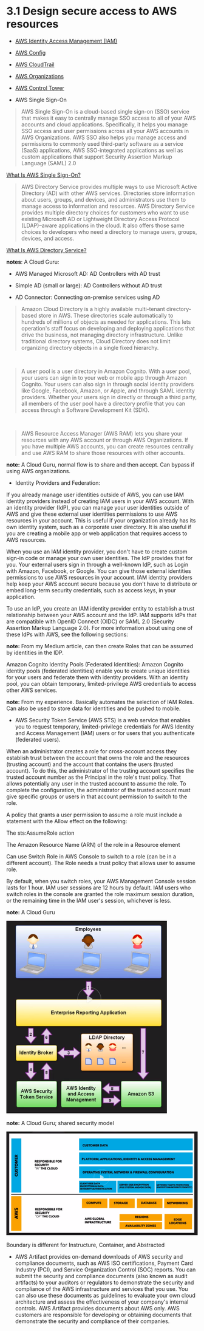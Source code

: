 # 3.1 Design secure access to AWS resources

* [AWS Identity Access Management (IAM)](iam)

* [AWS Config](config)

* [AWS CloudTrail](cloudtrail)

* [AWS Organizations](organizations)

* [AWS Control Tower](control-tower)

* AWS Single Sign-On

> AWS Single Sign-On is a cloud-based single sign-on (SSO) service that makes it easy to centrally manage SSO access to all of your AWS accounts and cloud applications. Specifically, it helps you manage SSO access and user permissions across all your AWS accounts in AWS Organizations. AWS SSO also helps you manage access and permissions to commonly used third-party software as a service (SaaS) applications, AWS SSO-integrated applications as well as custom applications that support Security Assertion Markup Language (SAML) 2.0

[What Is AWS Single Sign-On?](https://docs.aws.amazon.com/singlesignon/latest/userguide/what-is.html)

> AWS Directory Service provides multiple ways to use Microsoft Active Directory (AD) with other AWS services. Directories store information about users, groups, and devices, and administrators use them to manage access to information and resources. AWS Directory Service provides multiple directory choices for customers who want to use existing Microsoft AD or Lightweight Directory Access Protocol (LDAP)–aware applications in the cloud. It also offers those same choices to developers who need a directory to manage users, groups, devices, and access.

[What Is AWS Directory Service?](https://docs.aws.amazon.com/directoryservice/latest/admin-guide/what_is.html)

**notes**: A Cloud Guru:

* AWS Managed Microsoft AD: AD Controllers with AD trust

* Simple AD (small or large): AD Controllers without AD trust

* AD Connector: Connecting on-premise services using AD

> Amazon Cloud Directory is a highly available multi-tenant directory-based store in AWS. These directories scale automatically to hundreds of millions of objects as needed for applications. This lets operation's staff focus on developing and deploying applications that drive the business, not managing directory infrastructure. Unlike traditional directory systems, Cloud Directory does not limit organizing directory objects in a single fixed hierarchy.

&nbsp;

> A user pool is a user directory in Amazon Cognito. With a user pool, your users can sign in to your web or mobile app through Amazon Cognito. Your users can also sign in through social identity providers like Google, Facebook, Amazon, or Apple, and through SAML identity providers. Whether your users sign in directly or through a third party, all members of the user pool have a directory profile that you can access through a Software Development Kit (SDK).

&nbsp;

> AWS Resource Access Manager (AWS RAM) lets you share your resources with any AWS account or through AWS Organizations. If you have multiple AWS accounts, you can create resources centrally and use AWS RAM to share those resources with other accounts.

**note:** A Cloud Guru, normal flow is to share and then accept.  Can bypass if using AWS organizations.

* Identity Providers and Federation:

If you already manage user identities outside of AWS, you can use IAM identity providers instead of creating IAM users in your AWS account. With an identity provider (IdP), you can manage your user identities outside of AWS and give these external user identities permissions to use AWS resources in your account. This is useful if your organization already has its own identity system, such as a corporate user directory. It is also useful if you are creating a mobile app or web application that requires access to AWS resources.

When you use an IAM identity provider, you don't have to create custom sign-in code or manage your own user identities. The IdP provides that for you. Your external users sign in through a well-known IdP, such as Login with Amazon, Facebook, or Google. You can give those external identities permissions to use AWS resources in your account. IAM identity providers help keep your AWS account secure because you don't have to distribute or embed long-term security credentials, such as access keys, in your application.

To use an IdP, you create an IAM identity provider entity to establish a trust relationship between your AWS account and the IdP. IAM supports IdPs that are compatible with OpenID Connect (OIDC) or SAML 2.0 (Security Assertion Markup Language 2.0). For more information about using one of these IdPs with AWS, see the following sections:

**note:** From my Medium article, can then create Roles that can be assumed by identities in the IDP.

Amazon Cognito Identity Pools (Federated Identities): Amazon Cognito identity pools (federated identities) enable you to create unique identities for your users and federate them with identity providers. With an identity pool, you can obtain temporary, limited-privilege AWS credentials to access other AWS services.

**note:** From my experience.  Basically automates the selection of IAM Roles. Can also be used to store data for identities and be pushed to mobile.

* AWS Security Token Service (AWS STS) is a web service that enables you to request temporary, limited-privilege credentials for AWS Identity and Access Management (IAM) users or for users that you authenticate (federated users).

When an administrator creates a role for cross-account access they establish trust between the account that owns the role and the resources (trusting account) and the account that contains the users (trusted account). To do this, the administrator of the trusting account specifies the trusted account number as the Principal in the role's trust policy. That allows potentially any user in the trusted account to assume the role. To complete the configuration, the administrator of the trusted account must give specific groups or users in that account permission to switch to the role.

A policy that grants a user permission to assume a role must include a statement with the Allow effect on the following:

The sts:AssumeRole action

The Amazon Resource Name (ARN) of the role in a Resource element

Can use Switch Role in AWS Console to switch to a role (can be in a different account). The Role needs a trust policy that allows user to assume role.

By default, when you switch roles, your AWS Management Console session lasts for 1 hour. IAM user sessions are 12 hours by default. IAM users who switch roles in the console are granted the role maximum session duration, or the remaining time in the IAM user's session, whichever is less.

**note:** A Cloud Guru

![STS](sts.png)

**note:** A Cloud Guru; shared security model

![Shared Security](shared_security.png)

Boundary is different for Instructure, Container, and Abstracted

* AWS Artifact provides on-demand downloads of AWS security and compliance documents, such as AWS ISO certifications, Payment Card Industry (PCI), and Service Organization Control (SOC) reports. You can submit the security and compliance documents (also known as audit artifacts) to your auditors or regulators to demonstrate the security and compliance of the AWS infrastructure and services that you use. You can also use these documents as guidelines to evaluate your own cloud architecture and assess the effectiveness of your company's internal controls. AWS Artifact provides documents about AWS only. AWS customers are responsible for developing or obtaining documents that demonstrate the security and compliance of their companies.
